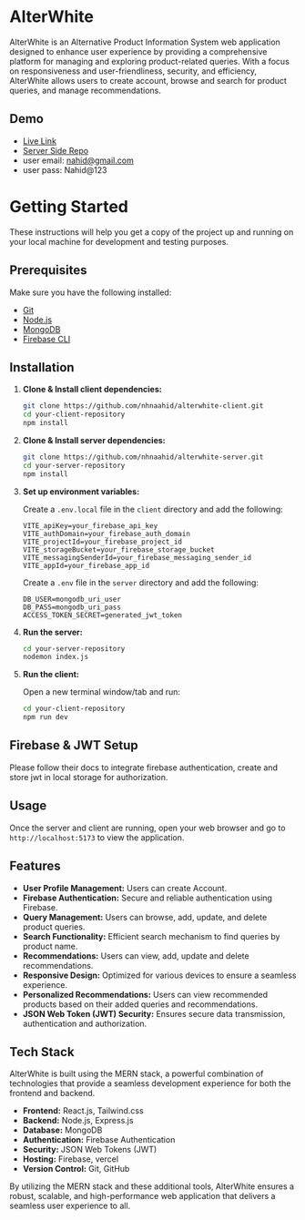 
# AlterWhite

AlterWhite is an Alternative Product Information System web application designed to enhance user experience by providing a comprehensive platform for managing and exploring product-related queries. With a focus on responsiveness and user-friendliness, security, and efficiency, AlterWhite allows users to create account, browse and search for product queries, and manage recommendations.
 


## Demo

- [Live Link](https://alterwhite-507f4.web.app/)
- [Server Side Repo](https://github.com/nhnaahid/alterwhite-server)
- user email: nahid@gmail.com
- user pass: Nahid@123

# Getting Started

These instructions will help you get a copy of the project up and running on your local machine for development and testing purposes.

## Prerequisites

Make sure you have the following installed:
- [Git](https://git-scm.com/)
- [Node.js](https://nodejs.org/)
- [MongoDB](https://www.mongodb.com/try/download/community)
- [Firebase CLI](https://firebase.google.com/docs/cli)

## Installation

1. **Clone & Install client dependencies:**

    ```bash
    git clone https://github.com/nhnaahid/alterwhite-client.git
    cd your-client-repository
    npm install
    ```

2. **Clone & Install server dependencies:**

    ```bash
    git clone https://github.com/nhnaahid/alterwhite-server.git
    cd your-server-repository
    npm install
    ```

4. **Set up environment variables:**

    Create a `.env.local` file in the `client` directory and add the following:

    ```env
    VITE_apiKey=your_firebase_api_key
    VITE_authDomain=your_firebase_auth_domain
    VITE_projectId=your_firebase_project_id
    VITE_storageBucket=your_firebase_storage_bucket
    VITE_messagingSenderId=your_firebase_messaging_sender_id
    VITE_appId=your_firebase_app_id
    ```

    Create a `.env` file in the `server` directory and add the following:

    ```env
    DB_USER=mongodb_uri_user
    DB_PASS=mongodb_uri_pass
    ACCESS_TOKEN_SECRET=generated_jwt_token
    ```

5. **Run the server:**

    ```bash
    cd your-server-repository
    nodemon index.js
    ```

6. **Run the client:**

    Open a new terminal window/tab and run:

    ```bash
    cd your-client-repository
    npm run dev
    ```

## Firebase & JWT Setup
Please follow their docs to integrate firebase authentication, create and store jwt in local storage for authorization.

## Usage

Once the server and client are running, open your web browser and go to `http://localhost:5173` to view the application.


## Features

- **User Profile Management:** Users can create Account.
- **Firebase Authentication:** Secure and reliable authentication using Firebase.
- **Query Management:** Users can browse, add, update, and delete product queries.
- **Search Functionality:** Efficient search mechanism to find queries by product name.
- **Recommendations:** Users can view, add, update and delete recommendations.
- **Responsive Design:** Optimized for various devices to ensure a seamless experience.
- **Personalized Recommendations:** Users can view recommended products based on their added queries and recommendations.
- **JSON Web Token (JWT) Security:** Ensures secure data transmission, authentication and authorization.


## Tech Stack

AlterWhite is built using the MERN stack, a powerful combination of technologies that provide a seamless development experience for both the frontend and backend.

- **Frontend:** React.js, Tailwind.css
- **Backend:** Node.js, Express.js
- **Database:** MongoDB
- **Authentication:** Firebase Authentication
- **Security:** JSON Web Tokens (JWT)
- **Hosting:** Firebase, vercel
- **Version Control:** Git, GitHub

By utilizing the MERN stack and these additional tools, AlterWhite ensures a robust, scalable, and high-performance web application that delivers a seamless user experience to all.

